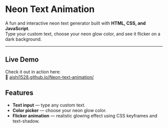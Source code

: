 #  Neon Text Animation

A fun and interactive neon text generator built with **HTML, CSS, and JavaScript**.  
Type your custom text, choose your neon glow color, and see it flicker on a dark background.

---

##  Live Demo  
Check it out in action here:  
🔗 [aishi1528.github.io/Neon-text-animation/](https://aishi1528.github.io/Neon-text-animation/)


##  Features
- **Text input** — type any custom text.  
- **Color picker** — choose your neon glow color.  
- **Flicker animation** — realistic glowing effect using CSS keyframes and text-shadow.  
